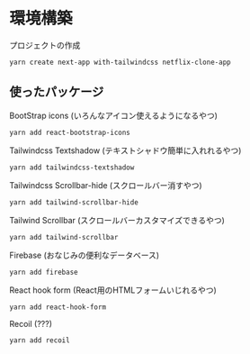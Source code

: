 # 環境構築

プロジェクトの作成
```
yarn create next-app with-tailwindcss netflix-clone-app
```

## 使ったパッケージ
BootStrap icons
(いろんなアイコン使えるようになるやつ)
```
yarn add react-bootstrap-icons
```
Tailwindcss Textshadow
(テキストシャドウ簡単に入れれるやつ)
```
yarn add tailwindcss-textshadow
```
Tailwindcss Scrollbar-hide
(スクロールバー消すやつ)
```
yarn add tailwind-scrollbar-hide
```
Tailwind Scrollbar
(スクロールバーカスタマイズできるやつ)
```
yarn add tailwind-scrollbar
```
Firebase
(おなじみの便利なデータベース)
```
yarn add firebase
```
React hook form
(React用のHTMLフォームいじれるやつ)
```
yarn add react-hook-form
```
Recoil
(???)
```
yarn add recoil
```